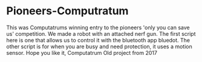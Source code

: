 # Pioneers-Computratum
This was Computatrums winning entry to the pioneers 'only you can save us' competition.
We made a robot with an attached nerf gun.
The first script here is one that allows us to control it with the bluetooth app bluedot.
The other script is for when you are busy and need protection, it uses a motion sensor.
Hope you like it,
Computatrum
Old project from 2017

